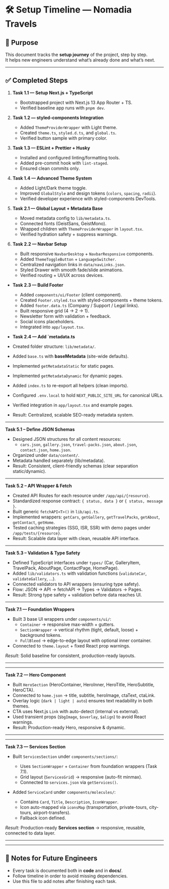 # 🛠️ Setup Timeline — Nomadia Travels

## 🎯 Purpose

This document tracks the **setup journey** of the project, step by step.  
It helps new engineers understand what’s already done and what’s next.

---

## ✅ Completed Steps

1. **Task 1.1 — Setup Next.js + TypeScript**
   - Bootstrapped project with Next.js 13 App Router + TS.
   - Verified baseline app runs with `pnpm dev`.

2. **Task 1.2 — styled-components Integration**
   - Added `ThemeProviderWrapper` with Light theme.
   - Created `theme.ts`, `styled.d.ts`, and `global.ts`.
   - Verified button sample with primary color.

3. **Task 1.3 — ESLint + Prettier + Husky**
   - Installed and configured linting/formatting tools.
   - Added pre-commit hook with `lint-staged`.
   - Ensured clean commits only.

4. **Task 1.4 — Advanced Theme System**
   - Added Light/Dark theme toggle.
   - Improved `GlobalStyle` and design tokens (`colors`, `spacing`, `radii`).
   - Verified developer experience with styled-components DevTools.

5. **Task 2.1 — Global Layout + Metadata Base**
   - Moved metadata config to `lib/metadata.ts`.
   - Connected fonts (GeistSans, GeistMono).
   - Wrapped children with `ThemeProviderWrapper` in `layout.tsx`.
   - Verified hydration safety + suppress warnings.

6. **Task 2.2 — Navbar Setup**
   - Built responsive `NavbarDesktop` + `NavbarResponsive` components.
   - Added `ThemeToggleButton` + `LanguageSwitcher`.
   - Centralized navigation links in `data/navLinks.json`.
   - Styled Drawer with smooth fade/slide animations.
   - Verified routing + UI/UX across devices.

- **Task 2.3 — Build Footer**
  - Added `components/ui/Footer` (client component).
  - Created `Footer.styled.tsx` with styled-components + theme tokens.
  - Added `footer.data.ts` (Company / Support / Legal links).
  - Built responsive grid (4 → 2 → 1).
  - Newsletter form with validation + feedback.
  - Social icons placeholders.
  - Integrated into `app/layout.tsx`.

- **Task 2.4 — Add `metadata.ts**
- Created folder structure: `lib/metadata/`.
- Added `base.ts` with **baseMetadata** (site-wide defaults).
- Implemented `getMetadataStatic` for static pages.
- Implemented `getMetadataDynamic` for dynamic pages.
- Added `index.ts` to re-export all helpers (clean imports).
- Configured `.env.local` to hold `NEXT_PUBLIC_SITE_URL` for canonical URLs.
- Verified integration in `app/layout.tsx` and example pages.
- Result: Centralized, scalable SEO-ready metadata system.

---

**Task 5.1 – Define JSON Schemas**

- Designed JSON structures for all content resources:
  - `cars.json`, `gallery.json`, `travel-packs.json`, `about.json`, `contact.json`, `home.json`.
- Organized under `data/content/`.
- Metadata handled separately (lib/metadata).
- Result: Consistent, client-friendly schemas (clear separation static/dynamic).

---

**Task 5.2 – API Wrapper & Fetch**

- Created API Routes for each resource under `/app/api/{resource}`.
- Standardized response contract: `{ status, data }` or `{ status, message }`.
- Built generic `fetchAPI<T>()` in `lib/api.ts`.
- Implemented wrappers: `getCars`, `getGallery`, `getTravelPacks`, `getAbout`, `getContact`, `getHome`.
- Tested caching strategies (SSG, ISR, SSR) with demo pages under `/app/tests/{resource}`.
- Result: Scalable data layer with clean, reusable API interface.

---

**Task 5.3 – Validation & Type Safety**

- Defined TypeScript interfaces under `types/` (Car, GalleryItem, TravelPack, AboutPage, ContactPage, HomePage).
- Added `lib/validators.ts` with validation functions (`validateCar`, `validateGallery`, ...).
- Connected validators to API wrappers (ensuring type safety).
- Flow: JSON → API → fetchAPI<T> → Types → Validators → Pages.
- Result: Strong type safety + validation before data reaches UI.

---

**Task 7.1 — Foundation Wrappers**

- Built 3 base UI wrappers under `components/ui/`:
  - `Container` → responsive max-width + gutters.
  - `SectionWrapper` → vertical rhythm (tight, default, loose) + background tokens.
  - `FullBleed` → edge-to-edge layout with optional inner container.
- Connected to `theme.layout` + fixed React prop warnings.

_Result:_ Solid baseline for consistent, production-ready layouts.

---

---

**Task 7.2 — Hero Component**

- Built `HeroSection` (HeroContainer, HeroInner, HeroTitle, HeroSubtitle, HeroCTA).
- Connected to `home.json` → title, subtitle, heroImage, ctaText, ctaLink.
- Overlay logic (`dark | light | auto`) ensures text readability in both themes.
- CTA uses Next.js `Link` with auto-detect (internal vs external).
- Used transient props (`$bgImage`, `$overlay`, `$align`) to avoid React warnings.
- Result: Production-ready Hero, responsive & dynamic.

---

---

**Task 7.3 — Services Section**

- Built `ServicesSection` under `components/sections/`:
  - Uses `SectionWrapper` + `Container` from foundation wrappers (Task 7.1).
  - Grid layout (`ServicesGrid`) → responsive (auto-fit minmax).
  - Connected to `services.json` via `getServices()`.

- Added `ServiceCard` under `components/molecules/`:
  - Contains `Card`, `Title`, `Description`, `IconWrapper`.
  - Icon auto-mapped via `iconsMap` (transportation, private-tours, city-tours, airport-transfers).
  - Fallback icon defined.

_Result:_ Production-ready **Services section** → responsive, reusable, connected to data layer.

---

---

## 🧭 Notes for Future Engineers

- Every task is documented both in **code** and in **docs/**.
- Follow timeline in order to avoid missing dependencies.
- Use this file to add notes after finishing each task.
